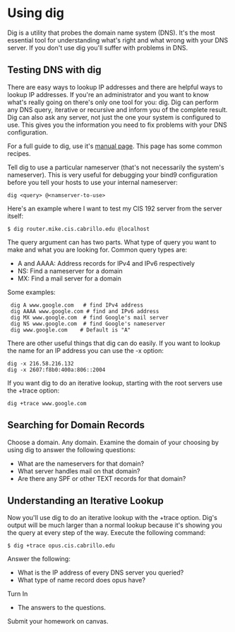 # Using dig 

Dig is a utility that probes the domain name system (DNS). It's the most essential tool for understanding what's right and what wrong with your DNS server. If you don't use dig you'll suffer with problems in DNS.

## Testing DNS with dig 

There are easy ways to lookup IP addresses and there are helpful ways to lookup IP addresses. If you're an administrator and you want to know what's really going on there's only one tool for you: dig. Dig can perform any DNS query, iterative or recursive and inform you of the complete result. Dig can also ask any server, not just the one your system is configured to use. This gives you the information you need to fix problems with your DNS configuration.

For a full guide to dig, use it's [manual page](http://manpages.ubuntu.com/manpages/trusty/man1/dig.1.html). This page has some common recipes.

Tell dig to use a particular nameserver (that's not necessarily the system's nameserver). This is very useful for debugging your bind9 configuration before you tell your hosts to use your internal nameserver:

```
dig <query> @<namserver-to-use>
```

Here's an example where I want to test my CIS 192 server from the server itself:

```
$ dig router.mike.cis.cabrillo.edu @localhost
```

The query argument can has two parts. What type of query you want to make and what you are looking for. Common query types are:

  * A and AAAA: Address records for IPv4 and IPv6 respectively
  * NS: Find a nameserver for a domain
  * MX: Find a mail server for a domain

Some examples:

```
 dig A www.google.com   # find IPv4 address
 dig AAAA www.google.com # find and IPv6 address 
 dig MX www.google.com  # find Google's mail server
 dig NS www.google.com  # find Google's nameserver
 dig www.google.com    # Default is "A"
```

There are other useful things that dig can do easily. If you want to lookup the name for an IP address you can use the -x option:

```
dig -x 216.58.216.132
dig -x 2607:f8b0:400a:806::2004
```

If you want dig to do an iterative lookup, starting with the root servers use the +trace option:

```
dig +trace www.google.com
```

## Searching for Domain Records 

Choose a domain. Any domain. Examine the domain of your choosing by using dig to answer the following questions:
  - What are the nameservers for that domain?
  - What server handles mail on that domain?
  - Are there any SPF or other TEXT records for that domain?

## Understanding an Iterative Lookup 

Now you'll use dig to do an iterative lookup with the +trace option. Dig's output will be much larger than a normal lookup because it's showing you the query at every step of the way. Execute the following command:

```
$ dig +trace opus.cis.cabrillo.edu
```

Answer the following:
  - What is the IP address of every DNS server you queried?
  - What type of name record does opus have?

Turn In
  - The answers to the questions.

Submit your homework on canvas.
